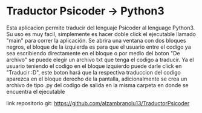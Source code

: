 # Traductor Psicoder -> Python3 

Esta aplicacion permite traducir del lenguaje Psicoder al lenguage Python3. Su uso es muy facil, simplemente es hacer doble click el ejecutable llamado "main" para correr la aplicación. Se abrira una ventana con dos bloques negros, el bloque de la izquierda es para que el usuario entre el codigo ya sea escribiendo directamente en el bloque o por medio del boton "De archivo" se puede elegir un archivo txt que tenga el codigo a traducir. Ya el usuario teniendo el codigo en el bloque izquierdo puede darle click en "Traducir :D", este boton hará que la respectiva traduccion del codigo aparezca en el bloque derecho de la pantalla, adicionalmente se crea un archivo de tipo .py del codigo de salida en la misma carpeta en donde se encuentra el ejecutable

link repositorio git: https://github.com/alzambranolu13/TraductorPsicoder
